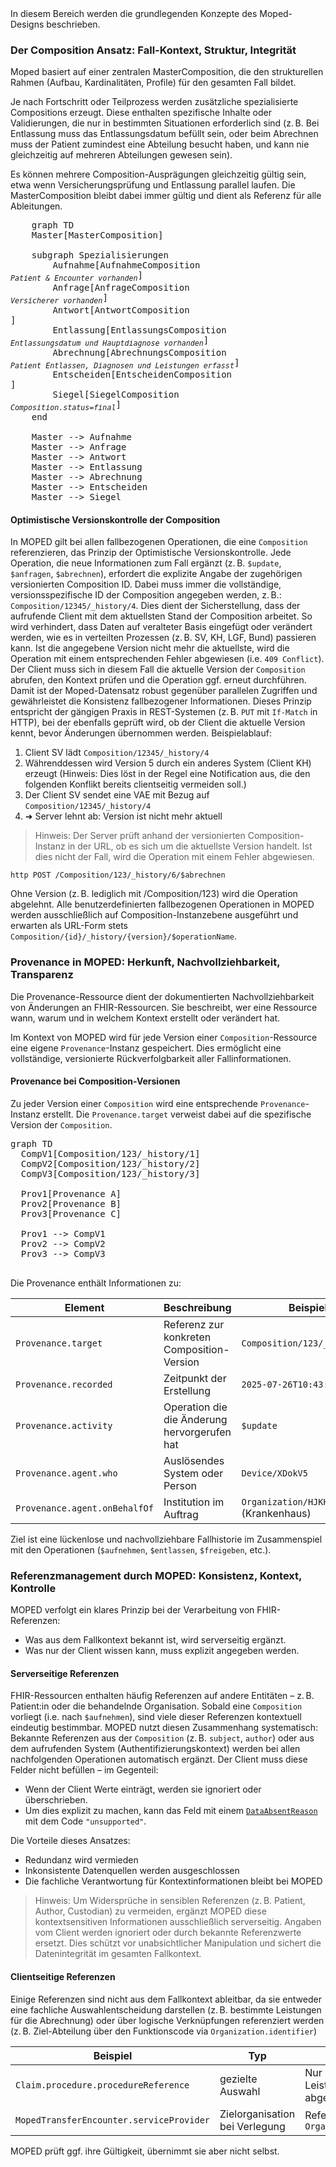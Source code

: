 <script type="module">
  import mermaid from 'https://cdn.jsdelivr.net/npm/mermaid@11/dist/mermaid.esm.min.mjs';
</script>
<div xmlns="http://www.w3.org/1999/xhtml" class="container"> 
In diesem Bereich werden die grundlegenden Konzepte des Moped-Designs beschrieben.
</div>

### Der Composition Ansatz: Fall-Kontext, Struktur, Integrität
Moped basiert auf einer zentralen MasterComposition, die den strukturellen Rahmen (Aufbau, Kardinalitäten, Profile) für den gesamten Fall bildet.

Je nach Fortschritt oder Teilprozess werden zusätzliche spezialisierte Compositions erzeugt. Diese enthalten spezifische Inhalte oder Validierungen, die nur in bestimmten Situationen erforderlich sind (z. B. Bei Entlassung muss das Entlassungsdatum befüllt sein, oder beim Abrechnen muss der Patient zumindest eine Abteilung besucht haben, und kann nie gleichzeitig auf mehreren Abteilungen gewesen sein).

Es können mehrere Composition-Ausprägungen gleichzeitig gültig sein, etwa wenn Versicherungsprüfung und Entlassung parallel laufen. Die MasterComposition bleibt dabei immer gültig und dient als Referenz für alle Ableitungen.

<pre class="mermaid">
    graph TD
    Master[MasterComposition]

    subgraph Spezialisierungen
        Aufnahme[AufnahmeComposition<br/><sub><i>Patient & Encounter vorhanden</i></sub>]
        Anfrage[AnfrageComposition<br/><sub><i>Versicherer vorhanden</i></sub>]
        Antwort[AntwortComposition<br/><sub><i></i></sub>]
        Entlassung[EntlassungsComposition<br/><sub><i>Entlassungsdatum und Hauptdiagnose vorhanden</i></sub>]
        Abrechnung[AbrechnungsComposition<br/><sub><i>Patient Entlassen, Diagnosen und Leistungen erfasst</i></sub>]
        Entscheiden[EntscheidenComposition<br/><sub><i></i></sub>]
        Siegel[SiegelComposition<br/><sub><i>Composition.status=final</i></sub>]
    end

    Master --> Aufnahme
    Master --> Anfrage
    Master --> Antwort
    Master --> Entlassung
    Master --> Abrechnung
    Master --> Entscheiden
    Master --> Siegel
</pre>


#### Optimistische Versionskontrolle der Composition
In MOPED gilt bei allen fallbezogenen Operationen, die eine `Composition` referenzieren, das Prinzip der Optimistische Versionskontrolle. Jede Operation, die neue Informationen zum Fall ergänzt (z. B. `$update`, `$anfragen`, `$abrechnen`), erfordert die explizite Angabe der zugehörigen versionierten Composition ID. Dabei muss immer die vollständige, versionsspezifische ID der Composition angegeben werden, z. B.: `Composition/12345/_history/4`. Dies dient der Sicherstellung, dass der aufrufende Client mit dem aktuellsten Stand der Composition arbeitet. So wird verhindert, dass Daten auf veralteter Basis eingefügt oder verändert werden, wie es in verteilten Prozessen (z. B. SV, KH, LGF, Bund) passieren kann. Ist die angegebene Version nicht mehr die aktuellste, wird die Operation mit einem entsprechenden Fehler abgewiesen (i.e. `409 Conflict`). Der Client muss sich in diesem Fall die aktuelle Version der `Composition` abrufen, den Kontext prüfen und die Operation ggf. erneut durchführen. Damit ist der Moped-Datensatz robust gegenüber parallelen Zugriffen und gewährleistet die Konsistenz fallbezogener Informationen. Dieses Prinzip entspricht der gängigen Praxis in REST-Systemen (z. B. `PUT` mit `If-Match` in HTTP), bei der ebenfalls geprüft wird, ob der Client die aktuelle Version kennt, bevor Änderungen übernommen werden. Beispielablauf:

1. Client SV lädt `Composition/12345/_history/4`
2. Währenddessen wird Version 5 durch ein anderes System (Client KH) erzeugt (Hinweis: Dies löst in der Regel eine Notification aus, die den folgenden Konflikt bereits clientseitig vermeiden soll.)
3. Der Client SV sendet eine VAE mit Bezug auf `Composition/12345/_history/4`
4. ➜ Server lehnt ab: Version ist nicht mehr aktuell

> Hinweis: Der Server prüft anhand der versionierten Composition-Instanz in der URL, ob es sich um die aktuellste Version handelt. Ist dies nicht der Fall, wird die Operation mit einem Fehler abgewiesen.

`http POST /Composition/123/_history/6/$abrechnen`

Ohne Version (z. B. lediglich mit /Composition/123) wird die Operation abgelehnt. Alle benutzerdefinierten fallbezogenen Operationen in MOPED werden ausschließlich auf Composition-Instanzebene ausgeführt und erwarten als URL-Form stets `Composition/{id}/_history/{version}/$operationName`.

### Provenance in MOPED: Herkunft, Nachvollziehbarkeit, Transparenz
Die Provenance-Ressource dient der dokumentierten Nachvollziehbarkeit von Änderungen an FHIR-Ressourcen. Sie beschreibt, wer eine Ressource wann, warum und in welchem Kontext erstellt oder verändert hat.

Im Kontext von MOPED wird für jede Version einer `Composition`-Ressource eine eigene `Provenance`-Instanz gespeichert. Dies ermöglicht eine vollständige, versionierte Rückverfolgbarkeit aller Fallinformationen.

#### Provenance bei Composition-Versionen

Zu jeder Version einer `Composition` wird eine entsprechende `Provenance`-Instanz erstellt. Die `Provenance.target` verweist dabei auf die spezifische Version der `Composition`.
<pre class="mermaid">
graph TD
  CompV1[Composition/123/_history/1]
  CompV2[Composition/123/_history/2]
  CompV3[Composition/123/_history/3]

  Prov1[Provenance A]
  Prov2[Provenance B]
  Prov3[Provenance C]

  Prov1 --> CompV1
  Prov2 --> CompV2
  Prov3 --> CompV3
  </pre>

Die Provenance enthält Informationen zu:


| Element            | Beschreibung                                      | Beispiel                           |
|--------------------|--------------------------------------------------|------------------------------------|
| `Provenance.target`           | Referenz zur konkreten Composition-Version       | `Composition/123/_history/2`      |
| `Provenance.recorded`         | Zeitpunkt der Erstellung                         | `2025-07-26T10:43:00+02:00`        |
| `Provenance.activity`         | Operation die die Änderung hervorgerufen hat                      | `$update`        |
| `Provenance.agent.who`        | Auslösendes System oder Person                   | `Device/XDokV5`                |
| `Provenance.agent.onBehalfOf` | Institution im Auftrag                           | `Organization/HJKH` (Krankenhaus)  |#

Ziel ist eine lückenlose und nachvollziehbare Fallhistorie im Zusammenspiel mit den Operationen (`$aufnehmen`, `$entlassen`, `$freigeben`, etc.).

### Referenzmanagement durch MOPED: Konsistenz, Kontext, Kontrolle
MOPED verfolgt ein klares Prinzip bei der Verarbeitung von FHIR-Referenzen:  
- Was aus dem Fallkontext bekannt ist, wird serverseitig ergänzt. 
- Was nur der Client wissen kann, muss explizit angegeben werden.

#### Serverseitige Referenzen
FHIR-Ressourcen enthalten häufig Referenzen auf andere Entitäten – z. B. Patient:in oder die behandelnde Organisation. Sobald eine `Composition` vorliegt (i.e. nach `$aufnehmen`), sind viele dieser Referenzen kontextuell eindeutig bestimmbar. MOPED nutzt diesen Zusammenhang systematisch: Bekannte Referenzen aus der `Composition` (z. B. `subject`, `author`) oder aus dem aufrufenden System (Authentifizierungskontext) werden bei allen nachfolgenden Operationen automatisch ergänzt. Der Client muss diese Felder nicht befüllen – im Gegenteil:
  - Wenn der Client Werte einträgt, werden sie ignoriert oder überschrieben.
  - Um dies explizit zu machen, kann das Feld mit einem [`DataAbsentReason`](https://hl7.org/fhir/extensions/StructureDefinition-data-absent-reason.html) mit dem Code `"unsupported"`.

Die Vorteile dieses Ansatzes:
- Redundanz wird vermieden
- Inkonsistente Datenquellen werden ausgeschlossen
- Die fachliche Verantwortung für Kontextinformationen bleibt bei MOPED

> Hinweis: Um Widersprüche in sensiblen Referenzen (z. B. Patient, Author, Custodian) zu vermeiden, ergänzt MOPED diese kontextsensitiven Informationen ausschließlich serverseitig.
> Angaben vom Client werden ignoriert oder durch bekannte Referenzwerte ersetzt.
> Dies schützt vor unabsichtlicher Manipulation und sichert die Datenintegrität im gesamten Fallkontext.

#### Clientseitige Referenzen
Einige Referenzen sind nicht aus dem Fallkontext ableitbar, da sie entweder eine fachliche Auswahlentscheidung darstellen (z. B. bestimmte Leistungen für die Abrechnung) oder über logische Verknüpfungen referenziert werden (z. B. Ziel-Abteilung über den Funktionscode via `Organization.identifier`)

| Beispiel                          | Typ                                  | Erklärung                                |
|-----------------------------------|---------------------------------------|------------------------------------------|
| `Claim.procedure.procedureReference`       | gezielte Auswahl                     | Nur bestimmte Leistungen werden abgerechnet |
| `MopedTransferEncounter.serviceProvider` | Zielorganisation bei Verlegung     | Referenz via `Organization.identifier`   |

MOPED prüft ggf. ihre Gültigkeit, übernimmt sie aber nicht selbst.


